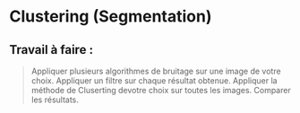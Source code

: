 # Clustering (Segmentation)

## Travail à faire :

> Appliquer plusieurs algorithmes de bruitage sur une image de votre choix.
> Appliquer un filtre sur chaque résultat obtenue.
> Appliquer la méthode de Cluserting devotre choix sur toutes les images.
> Comparer les résultats.
